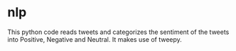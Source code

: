 # nlp
This python code reads tweets and categorizes the sentiment of the tweets into Positive, Negative and Neutral.
It makes use of tweepy.
